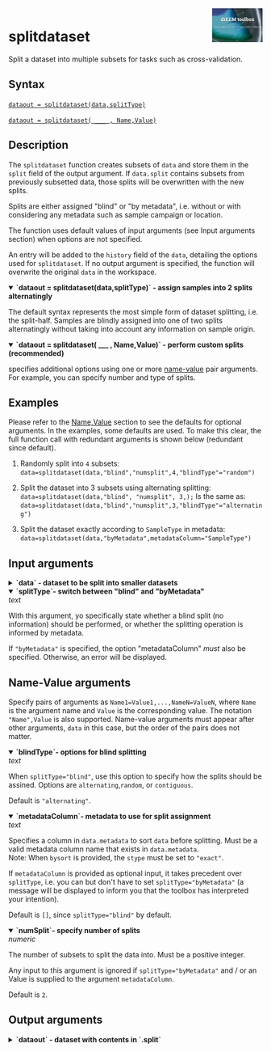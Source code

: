 <img src="top right corner logo.png" width="100" height="auto" align="right"/>

# splitdataset
Split a dataset into multiple subsets for tasks such as cross-validation.



## Syntax
[`dataout = splitdataset(data,splitType)`](#syntax1)

[`dataout = splitdataset( ___ , Name,Value)`](#syntax2)


## Description

The `splitdataset` function creates subsets of `data` and store them in the `split` field of the output argument. If `data.split` contains subsets from previously subsetted data, those splits will be overwritten with the new splits.

Splits are either assigned "blind" or "by metadata", i.e. without or with considering any metadata such as sample campaign or location.

The function uses default values of input arguments (see Input arguments section) when options are not specified. 

An entry will be added to the `history` field of the `data`, detailing the  options used for `splitdataset`. If no output argument is specified, the function will overwrite the original `data` in the workspace.


<details open>
    <summary><b>`dataout = splitdataset(data,splitType)` - assign samples into 2 splits alternatingly</b></summary>
<a name="syntax1"></a>

The default syntax represents the most simple form of dataset splitting, i.e. the split-half. Samples are blindly assigned into one of two splits alternatingly without taking into account any information on sample origin.
    
</details>

<details open>
    <summary><b>`dataout = splitdataset( ___ , Name,Value)` - perform custom splits (recommended)</b></summary>
<a name="syntax2"></a>

specifies additional options using one or more [name-value](#NameValue) pair arguments. For example, you can specify number and type of splits.

    
</details>


## Examples

Please refer to the [Name,Value](#NameValue) section to see the defaults for optional arguments. In the examples, some defaults are used. To make this clear, the full function call with redundant arguments is shown below (redundant since default).

1. Randomly split into `4` subsets:
`data=splitdataset(data,"blind","numsplit",4,"blindType"="random")`

 
2. Split the dataset into 3 subsets using alternating splitting:
`data=splitdataset(data,"blind", "numsplit", 3,);`
Is the same as:
`data=splitdataset(data,"blind","numsplit",3,"blindType"="alternating")`

3. Split the dataset exactly according to `SampleType` in metadata:
`data=splitdataset(data,"byMetadata",metadataColumn="SampleType")` 



## Input arguments
<details>
    <summary><b>`data` - dataset to be split into smaller datasets</b></summary>
    <i>drEEMdataset</i>
        
A dataset of the class `drEEMdataset` that passes the validation function `data.validate(data)`. 

</details>


<details open>
    <summary><b>`splitType`- switch between "blind" and "byMetadata"</b></summary>
    <i>text</i>
 
 With this argument, yo specifically state whether a blind split (no information) should be performed, or whether the splitting operation is informed by metadata.
 
 If `"byMetadata"` is specified, the option "metadataColumn" *must* also be specified. Otherwise, an error will be displayed.

 </details>

## Name-Value arguments
Specify pairs of arguments as `Name1=Value1,...,NameN=ValueN`, where `Name` is the argument name and `Value` is the corresponding value. The notation `"Name",Value` is also supported. Name-value arguments must appear after other arguments, `data` in this case, but the order of the pairs does not matter. 
<a name="NameValue"></a>
 
<details open>
    <summary><b>`blindType`- options for blind splitting</b></summary>
    <i>text</i>
 
When `splitType="blind"`, use this option to specify how the splits should be assined. Options are `alternating`,`random`, or `contiguous`.

 Default is `"alternating"`.

</details>
 
<details open>
    <summary><b>`metadataColumn`- metadata to use for split assignment</b></summary>
    <i>text</i>
 
Specifies a column in `data.metadata` to sort `data` before splitting. Must be a valid metadata column name that exists in `data.metadata`. <br>Note: When `bysort` is provided, the `stype` must be set to `"exact"`. <br>

If `metadataColumn` is provided as optional input, it takes precedent over `splitType`, i.e. you can but don't have to set `splitType="byMetadata"` (a message will be displayed to inform you that the toolbox has interpreted your intention).

Default is `[]`, since `splitType="blind"` by default.


</details>

<details open>
    <summary><b>`numSplit`- specify number of splits</b></summary>
    <i>numeric</i>
 
The number of subsets to split the data into. Must be a positive integer.

Any input to this argument is ignored if `splitType="byMetadata"` and / or an Value is supplied to the argument `metadataColumn`.

Default is `2`.


 </details>
 




## Output arguments
<details>
    <summary><b>`dataout` - dataset with contents in `.split`</b></summary>
    <i>drEEMdataset</i>
        
A dataset of the class `drEEMdataset` that passes the validation function `data.validate(data)`.

</details>
